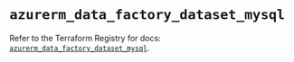 # `azurerm_data_factory_dataset_mysql`

Refer to the Terraform Registry for docs: [`azurerm_data_factory_dataset_mysql`](https://registry.terraform.io/providers/hashicorp/azurerm/4.17.0/docs/resources/data_factory_dataset_mysql).
